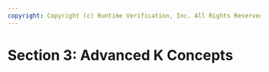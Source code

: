 ```yaml
---
copyright: Copyright (c) Runtime Verification, Inc. All Rights Reserved.
---
```


# Section 3: Advanced K Concepts
